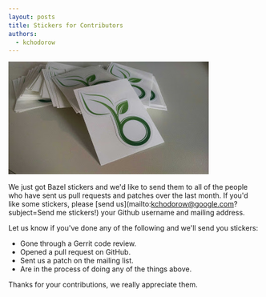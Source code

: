 ```yaml
---
layout: posts
title: Stickers for Contributors
authors:
  - kchodorow
---
```


<img src="/assets/bazel-stickers.jpg" alt="Bazel stickers" class="img-responsive">

We just got Bazel stickers and we'd like to send them to all of the people who
have sent us pull requests and patches over the last month. If you'd like
some stickers, please [send us](mailto:kchodorow@google.com?subject=Send me stickers!)
your Github username and mailing address.

Let us know if you've done any of the following and we'll send you stickers:

* Gone through a Gerrit code review.
* Opened a pull request on GitHub.
* Sent us a patch on the mailing list.
* Are in the process of doing any of the things above.

Thanks for your contributions, we really appreciate them.
